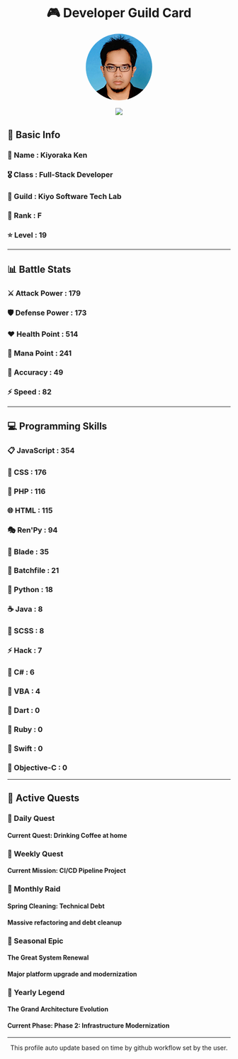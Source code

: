 <div align="center">

# 🎮 Developer Guild Card

<!-- Replace with your profile image -->
<img src="./assets/profile.png" width="150" height="150" style="border-radius: 50%"/>

![](https://komarev.com/ghpvc/?username=Kiyoraka&style=flat)
</div>

##  📌 Basic Info
### 👤 Name : Kiyoraka Ken
### 🎖️ Class : Full-Stack Developer
### 🎪 Guild : Kiyo Software Tech Lab 
### 🔰 Rank : F 
### ⭐ Level : 19

---
## 📊 Battle Stats

### ⚔️ Attack Power  : 179 
### 🛡️ Defense Power : 173 
### ❤️ Health Point  : 514 
### 🔮 Mana Point    : 241 
### 🎯 Accuracy      : 49 
### ⚡ Speed         : 82

---
## 💻 Programming Skills

### 📋 JavaScript : 354
### 🎨 CSS : 176
### 🐘 PHP : 116
### 🌐 HTML : 115
### 🎭 Ren'Py : 94
### 📝 Blade : 35
### 📝 Batchfile : 21
### 🐍 Python : 18
### ☕ Java : 8
### 💅 SCSS : 8
### ⚡ Hack : 7
### 🎯 C# : 6
### 📝 VBA : 4
### 🎯 Dart : 0
### 💎 Ruby : 0
### 🏃 Swift : 0
### 🎯 Objective-C : 0

---
## 📜 Active Quests

### 🌅 Daily Quest

#### Current Quest: Drinking Coffee at home

### 📅 Weekly Quest
#### Current Mission: CI/CD Pipeline Project

### 🌙 Monthly Raid
#### Spring Cleaning: Technical Debt
#### Massive refactoring and debt cleanup

### 🌠 Seasonal Epic
#### The Great System Renewal
#### Major platform upgrade and modernization

### 👑 Yearly Legend
#### The Grand Architecture Evolution
#### Current Phase: Phase 2: Infrastructure Modernization

---
<div align="center">
  This profile auto update based on time by github workflow set by the user.
</div>